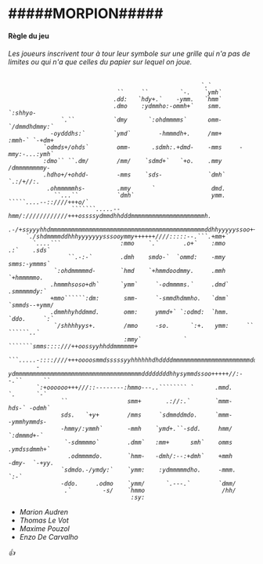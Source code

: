  <h1>#####MORPION#####</h1>
 
 
 <h4>Règle du jeu</h4>
<h6> Les joueurs inscrivent tour à tour leur symbole sur une grille qui n'a pas de limites ou qui n'a que celles du papier sur lequel on joue.<h6>
 
 
 
 
                                                                                                                                                                                                       
                                                           `.`                                    
                                   ``     ``         `-.    `ymh`                                   
                                  .dd:   `hdy+.`    -ymm.   `hmm`                                   
                                  .dmo    :ydmmho:-ommh+`    smm.       `:shhyo-                    
                   `.``           `dmy      `:ohdmmmms`      omm-     `/dmmdhdmmy:`                 
                -oydddhs:`        `ymd`        -hmmmdh+.     /mm+     :mmh-` `-+dm+                 
              `odmds+/ohds`        omm-      .sdmh:.+dmd-    -mms     -mmy:-...:ymh`                
              :dmo`` ``.dm/        /mm/    `sdmd+`   `+o.    .mmy      /dmmmmmmmmy-                 
              .hdho+/+ohdd-        -mms    `sds-             `dmh`      `.:/+//:.                   
               .ohmmmmmhs-         .mmy      `                dmd.                                  
                 ``...``           `dmh`                      ymm.     `````....--::////+++o/`      
                      ```````.....--hmm/:////////////+++ossssydmmdhhdddmmmmmmmmmmmmmmmmmmmmmh.      
          .-/+ssyyyhhdmmmmmmmmmmmmmmmmmmmmmmmmmmmmmmmmmmmmmmmmmmmmddhhyyyyyssoo++///:::::::/-       
         `./shdmmmmddhhhyyyyyyysssooymmy++++++////:::::--.```.+mm+`                                 
           `....```                 :mmo    `.`       .o+`    :mmo      .:`    .sds`                
                     ``.-:-`        .dmh    smdo-`  `ommd:    -mmy      smms:-ymmms`                
                 `:ohdmmmmmd-       `hmd    `+hmmdoodmmy.     .mmh      `+hmmmmmo.                  
                .hmmmhsoso+dh`      `ymm`     `-odmmmms.`     .dmd`      .smmmmmdy:`                
                +mmo``````:dm:       smm-     `-smmdhdmmho.   `dmm`    `smmds--+ymm/                
                .dmmhhyhddmmd.       omm:     ymmd+` `:odmd:  `hmm.    `ddo.     `:`                
                 `/shhhhyys+.        /mmo     -so.      `:+.   ymm:     ``          ``````..`       
                                     :mmy`            ` ```````smms::::///++oossyyhhddmmmmmm+       
             ```.....-::::////+++oooosmmdsssssyyhhhhhhdhddddmmmmmmmmmmmmmmmmmmmmmmdddhhhhddh:       
            -ydmmmmmmmmmmmmmmmmmmmmmmmmmmmmmmmmmmmmddddddddhhysymmdssoo+++++//:--.``      ``        
            `:+oooooo+++///::--------:hmmo---..```````` `      .mmd.      `.      `-`               
                   ``                 smm+       .://:.`       `mmm-      hds-` -odmh`              
                   sds.   `+y+        /mms     `sdmmddmdo.     `mmm-      -ymmhymmds-               
                   -hmmy/:ymmh`       -mmh    `ymd+.``-sdd.     hmm/       `:dmmmd+-`               
                    `-sdmmmmo`        .dmm`   :mm+      smh`    omms       .ymdssdmmh+`             
                     .odmmmmdo.       `hmm-   -dmh/:--:+dmh`    +mmh      -dmy-  `-+yy.             
                   `sdmdo.-/ymdy:`    `ymm:    :ydmmmmmdho.     -mmm.     `:-`                      
                   -ddo.     .odmo    `ymm/      `.---.`        `dmm/                               
                    .`         -s/    `hmmo                      /hh/                               
                                       :sy:                                                         
                                                                                                    
                                                                                                    
- Marion Audren
- Thomas Le Vot
- Maxime Pouzol
- Enzo De Carvalho

:+1:
